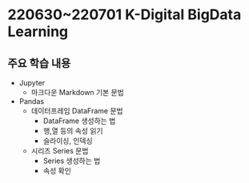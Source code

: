 # 220630~220701 K-Digital BigData Learning
## 주요 학습 내용
- Jupyter
    - 마크다운 Markdown 기본 문법
- Pandas
    - 데이터프레임 DataFrame 문법
        - DataFrame 생성하는 법
        - 행,열 등의 속성 읽기
        - 슬라이싱, 인덱싱
    - 시리즈 Series 문법
        - Series 생성하는 법
        - 속성 확인